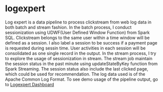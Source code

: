 # logexpert

Log expert is a data pipeline to process clickstream from web log data in both batch and stream fashion. 
In the batch process, I conduct sessionization using UDWF(User Defined Window Function) from Spark SQL. Clickstream belongs to the same user within a time window will be defined as a session. I also label a session to be success if a payment page is requested during sessin time. User activities in each session will be consolidated as one single record in the output.
In the stream process, I try to explore the usage of sessionization in stream. The stream job maintain the session status in the past minute using updateStateByKey function from Spark Streaming. The session status also include the last clicked page, which could be used for recommendation.
The log data used is of the Apache Common Log Format. To see demo usage of the pipeline output, go to [Logexpert Dashboard](https://www.logexpert.online)
